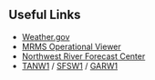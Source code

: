 ## Useful Links

* [Weather.gov](https://weather.gov)
* [MRMS Operational Viewer](https://mrms.nssl.noaa.gov/qvs/product_viewer/)
* [Northwest River Forecast Center](https://www.nwrfc.noaa.gov/rfc/)
 * [TANW1](https://www.nwrfc.noaa.gov/river/station/flowplot/flowplot.cgi?lid=TANW1) / [SFSW1](https://www.nwrfc.noaa.gov/river/station/flowplot/flowplot.cgi?SFSW1) / [GARW1](https://www.nwrfc.noaa.gov/river/station/flowplot/flowplot.cgi?lid=GARW1)

